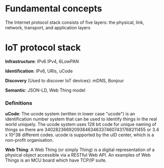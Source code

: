 # Fundamental concepts

The Internet protocol stack consists of five layers: the physical, link, network, transport, and application layers

# IoT protocol stack

**Infrastructure**: IPv6 IPv4, 6LowPAN

**Identification**: IPv6, URIs, uCode

**Discovery** (Used to discover IoT devices): mDNS, Bonjour

**Semantic**: JSON-LD, Web Thing model

### Definitions

**uCode**: The ucode system (written in lower case "ucode") is an identification number system that can be used to identify things in the real world uniquely. The ucode system uses 128 bit code for unique naming of things so there are 340282366920938463463374607431768211455 or 3.4 x 10^38 different codes. ucode is supported by the uID center, which is a non-profit organisation.

**Web Thing**: A Web Thing (or simply Thing) is a digital representation of a physical object accessible via a RESTful Web API. An examples of Web Things is an MCU board which have TCP/IP suite.
